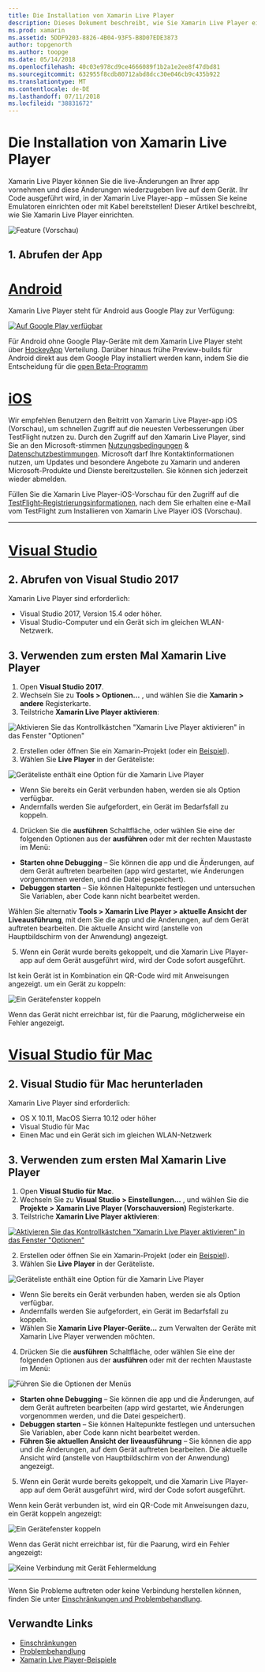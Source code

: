 ```yaml
---
title: Die Installation von Xamarin Live Player
description: Dieses Dokument beschreibt, wie Sie Xamarin Live Player einrichten und verwenden, um live-Änderungen an einer ausgeführten Anwendung vornehmen.
ms.prod: xamarin
ms.assetid: 5DDF9203-8826-4B04-93F5-B8D07EDE3873
author: topgenorth
ms.author: toopge
ms.date: 05/14/2018
ms.openlocfilehash: 40c03e978cd9ce4666089f1b2a1e2ee8f47dbd81
ms.sourcegitcommit: 632955f8cdb80712abd8dcc30e046cb9c435b922
ms.translationtype: MT
ms.contentlocale: de-DE
ms.lasthandoff: 07/11/2018
ms.locfileid: "38831672"
---
```

# <a name="xamarin-live-player-setup"></a>Die Installation von Xamarin Live Player

Xamarin Live Player können Sie die live-Änderungen an Ihrer app vornehmen und diese Änderungen wiederzugeben live auf dem Gerät. Ihr Code ausgeführt wird, in der Xamarin Live Player-app – müssen Sie keine Emulatoren einrichten oder mit Kabel bereitstellen! Dieser Artikel beschreibt, wie Sie Xamarin Live Player einrichten.

![Feature (Vorschau)](~/media/shared/preview.png)

## <a name="1-get-the-app"></a>1. Abrufen der App

# <a name="androidtabandroid"></a>[Android](#tab/android)

Xamarin Live Player steht für Android aus Google Play zur Verfügung:

[ ![Auf Google Play verfügbar](install-images/google-play-badge.png)](https://play.google.com/store/apps/details?id=com.xamarin.live)

Für Android ohne Google Play-Geräte mit dem Xamarin Live Player steht über [HockeyApp](https://aka.ms/xlp-hockeyapp) Verteilung. Darüber hinaus frühe Preview-builds für Android direkt aus dem Google Play installiert werden kann, indem Sie die Entscheidung für die [open Beta-Programm](https://play.google.com/apps/testing/com.xamarin.live)

# <a name="iostabios"></a>[iOS](#tab/ios)

Wir empfehlen Benutzern den Beitritt von Xamarin Live Player-app iOS (Vorschau), um schnellen Zugriff auf die neuesten Verbesserungen über TestFlight nutzen zu. Durch den Zugriff auf den Xamarin Live Player, sind Sie an den Microsoft-stimmen [Nutzungsbedingungen](https://www.microsoft.com/en-us/legal/intellectualproperty/copyright/default.aspx) & [Datenschutzbestimmungen](https://privacy.microsoft.com/en-us/privacystatement). Microsoft darf Ihre Kontaktinformationen nutzen, um Updates und besondere Angebote zu Xamarin und anderen Microsoft-Produkte und Dienste bereitzustellen. Sie können sich jederzeit wieder abmelden.

Füllen Sie die Xamarin Live Player-iOS-Vorschau für den Zugriff auf die [TestFlight-Registrierungsinformationen](https://fastring.xamarinliveplayer.com/), nach dem Sie erhalten eine e-Mail vom TestFlight zum Installieren von Xamarin Live Player iOS (Vorschau).

-----

# <a name="visual-studiotabwindows"></a>[Visual Studio](#tab/windows)

## <a name="2-get-visual-studio-2017"></a>2. Abrufen von Visual Studio 2017

Xamarin Live Player sind erforderlich:

- Visual Studio 2017, Version 15.4 oder höher.
- Visual Studio-Computer und ein Gerät sich im gleichen WLAN-Netzwerk.

## <a name="3-using-xamarin-live-player-for-the-first-time"></a>3. Verwenden zum ersten Mal Xamarin Live Player

1. Open **Visual Studio 2017**.
2. Wechseln Sie zu **Tools > Optionen...**  , und wählen Sie die **Xamarin > andere** Registerkarte.
3. Teilstriche **Xamarin Live Player aktivieren**:

  ![Aktivieren Sie das Kontrollkästchen "Xamarin Live Player aktivieren" in das Fenster "Optionen"](install-images/vs2017-options.png)

2. Erstellen oder öffnen Sie ein Xamarin-Projekt (oder ein [Beispiel](~/tools/live-player/samples.md)).
3. Wählen Sie **Live Player** in der Geräteliste:

  ![Geräteliste enthält eine Option für die Xamarin Live Player](install-images/devices-empty-windows.png)

  * Wenn Sie bereits ein Gerät verbunden haben, werden sie als Option verfügbar.
  * Andernfalls werden Sie aufgefordert, ein Gerät im Bedarfsfall zu koppeln.
4. Drücken Sie die **ausführen** Schaltfläche, oder wählen Sie eine der folgenden Optionen aus der **ausführen** oder mit der rechten Maustaste im Menü:

  - **Starten ohne Debugging** – Sie können die app und die Änderungen, auf dem Gerät auftreten bearbeiten (app wird gestartet, wie Änderungen vorgenommen werden, und die Datei gespeichert).
  - **Debuggen starten** – Sie können Haltepunkte festlegen und untersuchen Sie Variablen, aber Code kann nicht bearbeitet werden.

  Wählen Sie alternativ **Tools > Xamarin Live Player > aktuelle Ansicht der Liveausführung**, mit dem Sie die app und die Änderungen, auf dem Gerät auftreten bearbeiten. Die aktuelle Ansicht wird (anstelle von Hauptbildschirm von der Anwendung) angezeigt.

5. Wenn ein Gerät wurde bereits gekoppelt, und die Xamarin Live Player-app auf dem Gerät ausgeführt wird, wird der Code sofort ausgeführt.

  Ist kein Gerät ist in Kombination ein QR-Code wird mit Anweisungen angezeigt. um ein Gerät zu koppeln:

  ![Ein Gerätefenster koppeln](install-images/manage-empty-windows.png)

  Wenn das Gerät nicht erreichbar ist, für die Paarung, möglicherweise ein Fehler angezeigt.

# <a name="visual-studio-for-mactabmacos"></a>[Visual Studio für Mac](#tab/macos)

## <a name="2-get-visual-studio-for-mac"></a>2. Visual Studio für Mac herunterladen

Xamarin Live Player sind erforderlich:

- OS X 10.11, MacOS Sierra 10.12 oder höher
- Visual Studio für Mac
- Einen Mac und ein Gerät sich im gleichen WLAN-Netzwerk

## <a name="3-using-xamarin-live-player-for-the-first-time"></a>3. Verwenden zum ersten Mal Xamarin Live Player

1. Open **Visual Studio für Mac**.
2. Wechseln Sie zu **Visual Studio > Einstellungen...**  , und wählen Sie die **Projekte > Xamarin Live Player (Vorschauversion)** Registerkarte.
3. Teilstriche **Xamarin Live Player aktivieren**:

  [![Aktivieren Sie das Kontrollkästchen "Xamarin Live Player aktivieren" in das Fenster "Optionen"](install-images/vsmac-options-sml.png)](install-images/vsmac-options.png#lightbox)

2. Erstellen oder öffnen Sie ein Xamarin-Projekt (oder ein [Beispiel](~/tools/live-player/samples.md)).
3. Wählen Sie **Live Player** in der Geräteliste.

  ![Geräteliste enthält eine Option für die Xamarin Live Player](install-images/devices.png)

  * Wenn Sie bereits ein Gerät verbunden haben, werden sie als Option verfügbar.
  * Andernfalls werden Sie aufgefordert, ein Gerät im Bedarfsfall zu koppeln.
  * Wählen Sie **Xamarin Live Player-Geräte...**  zum Verwalten der Geräte mit Xamarin Live Player verwenden möchten.

4. Drücken Sie die **ausführen** Schaltfläche, oder wählen Sie eine der folgenden Optionen aus der **ausführen** oder mit der rechten Maustaste im Menü:

  ![Führen Sie die Optionen der Menüs](install-images/run-menu.png)

  - **Starten ohne Debugging** – Sie können die app und die Änderungen, auf dem Gerät auftreten bearbeiten (app wird gestartet, wie Änderungen vorgenommen werden, und die Datei gespeichert).
  - **Debuggen starten** – Sie können Haltepunkte festlegen und untersuchen Sie Variablen, aber Code kann nicht bearbeitet werden.
  - **Führen Sie aktuellen Ansicht der liveausführung** – Sie können die app und die Änderungen, auf dem Gerät auftreten bearbeiten. Die aktuelle Ansicht wird (anstelle von Hauptbildschirm von der Anwendung) angezeigt.

5. Wenn ein Gerät wurde bereits gekoppelt, und die Xamarin Live Player-app auf dem Gerät ausgeführt wird, wird der Code sofort ausgeführt.

  Wenn kein Gerät verbunden ist, wird ein QR-Code mit Anweisungen dazu, ein Gerät koppeln angezeigt:

  ![Ein Gerätefenster koppeln](install-images/manage-empty.png)

  Wenn das Gerät nicht erreichbar ist, für die Paarung, wird ein Fehler angezeigt:

  ![Keine Verbindung mit Gerät Fehlermeldung](install-images/error-cannot-connect.png)


-----

Wenn Sie Probleme auftreten oder keine Verbindung herstellen können, finden Sie unter [Einschränkungen und Problembehandlung](~/tools/live-player/troubleshooting.md).


## <a name="related-links"></a>Verwandte Links

- [Einschränkungen](~/tools/live-player/limitations.md)
- [Problembehandlung](~/tools/live-player/troubleshooting.md)
- [Xamarin Live Player-Beispiele](~/tools/live-player/samples.md)
